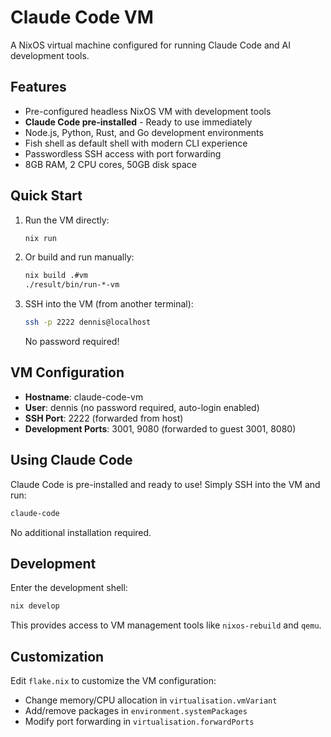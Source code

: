 # Claude Code VM

A NixOS virtual machine configured for running Claude Code and AI development tools.

## Features

- Pre-configured headless NixOS VM with development tools
- **Claude Code pre-installed** - Ready to use immediately
- Node.js, Python, Rust, and Go development environments
- Fish shell as default shell with modern CLI experience
- Passwordless SSH access with port forwarding
- 8GB RAM, 2 CPU cores, 50GB disk space

## Quick Start

1. Run the VM directly:
   ```bash
   nix run
   ```

2. Or build and run manually:
   ```bash
   nix build .#vm
   ./result/bin/run-*-vm
   ```

3. SSH into the VM (from another terminal):
   ```bash
   ssh -p 2222 dennis@localhost
   ```
   No password required!

## VM Configuration

- **Hostname**: claude-code-vm
- **User**: dennis (no password required, auto-login enabled)
- **SSH Port**: 2222 (forwarded from host)
- **Development Ports**: 3001, 9080 (forwarded to guest 3001, 8080)

## Using Claude Code

Claude Code is pre-installed and ready to use! Simply SSH into the VM and run:

```bash
claude-code
```

No additional installation required.

## Development

Enter the development shell:
```bash
nix develop
```

This provides access to VM management tools like `nixos-rebuild` and `qemu`.

## Customization

Edit `flake.nix` to customize the VM configuration:
- Change memory/CPU allocation in `virtualisation.vmVariant`
- Add/remove packages in `environment.systemPackages`
- Modify port forwarding in `virtualisation.forwardPorts`